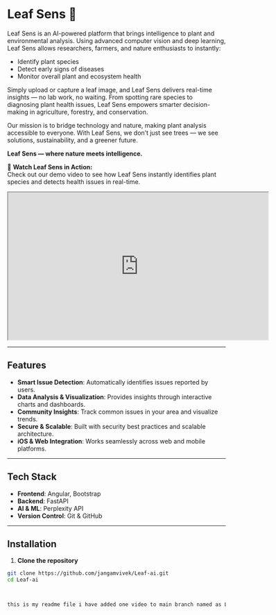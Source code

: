 # Leaf Sens 🌿

Leaf Sens is an AI-powered platform that brings intelligence to plant and environmental analysis. Using advanced computer vision and deep learning, Leaf Sens allows researchers, farmers, and nature enthusiasts to instantly:

- Identify plant species  
- Detect early signs of diseases  
- Monitor overall plant and ecosystem health  

Simply upload or capture a leaf image, and Leaf Sens delivers real-time insights — no lab work, no waiting. From spotting rare species to diagnosing plant health issues, Leaf Sens empowers smarter decision-making in agriculture, forestry, and conservation.

Our mission is to bridge technology and nature, making plant analysis accessible to everyone. With Leaf Sens, we don’t just see trees — we see solutions, sustainability, and a greener future.  

**Leaf Sens — where nature meets intelligence.**

🎥 **Watch Leaf Sens in Action:**  
Check out our demo video to see how Leaf Sens instantly identifies plant species and detects health issues in real-time.  

<p align="start">
  <iframe src="https://drive.google.com/file/d/1-aH7jaEcguTz5ckfH2cxGazWYh3Po69E/view?usp=sharing/preview" width="600" height="340" allow="autoplay"></iframe>
</p>


---

## Features

- **Smart Issue Detection**: Automatically identifies issues reported by users.  
- **Data Analysis & Visualization**: Provides insights through interactive charts and dashboards.  
- **Community Insights**: Track common issues in your area and visualize trends.  
- **Secure & Scalable**: Built with security best practices and scalable architecture.  
- **iOS & Web Integration**: Works seamlessly across web and mobile platforms.  

---

## Tech Stack

- **Frontend**: Angular, Bootstrap  
- **Backend**: FastAPI 
- **AI & ML**: Perplexity API  
- **Version Control**: Git & GitHub  

---

## Installation

1. **Clone the repository**

```bash
git clone https://github.com/jangamvivek/Leaf-ai.git
cd Leaf-ai



this is my readme file i have added one video to main branch named as Leaf Sens.mp4 and i want to show in readme file write line with desc
